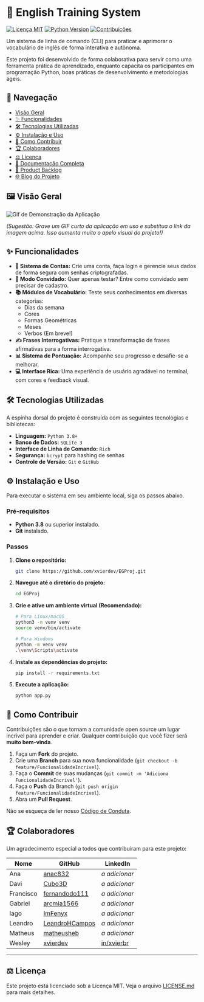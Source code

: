 # 🚀 English Training System

[![Licença MIT](https://img.shields.io/badge/Licen%C3%A7a-MIT-blue.svg)](https://opensource.org/licenses/MIT)
[![Python Version](https://img.shields.io/badge/python-3.8+-brightgreen.svg)](https://www.python.org/downloads/)
[![Contribuições](https://img.shields.io/badge/contributions-welcome-orange.svg)](#-como-contribuir)

Um sistema de linha de comando (CLI) para praticar e aprimorar o vocabulário de inglês de forma interativa e autônoma.

Este projeto foi desenvolvido de forma colaborativa para servir como uma ferramenta prática de aprendizado, enquanto capacita os participantes em programação Python, boas práticas de desenvolvimento e metodologias ágeis.

## 🧭 Navegação

* [Visão Geral](#-visão-geral)
* [✨ Funcionalidades](#-funcionalidades)
* [🛠️ Tecnologias Utilizadas](#-tecnologias-utilizadas)
* [⚙️ Instalação e Uso](#-instalação-e-uso)
* [🤝 Como Contribuir](#-como-contribuir)
* [🏆 Colaboradores](#-colaboradores)
* [⚖️ Licença](#-licença)
* [📜 Documentação Completa](/docs/description.md)
* [📝 Product Backlog](/docs/backlog.md)
* [🌐 Blog do Projeto](https://xvierdev.github.io/EGProj/)

## 🖼️ Visão Geral

![Gif de Demonstração da Aplicação](https://via.placeholder.com/800x400.png?text=Adicione+um+GIF+da+sua+aplica%C3%A7%C3%A3o+aqui!)

*(Sugestão: Grave um GIF curto da aplicação em uso e substitua o link da imagem acima. Isso aumenta muito o apelo visual do projeto!)*

## ✨ Funcionalidades

* **🔐 Sistema de Contas:** Crie uma conta, faça login e gerencie seus dados de forma segura com senhas criptografadas.
* **👤 Modo Convidado:** Quer apenas testar? Entre como convidado sem precisar de cadastro.
* **📚 Módulos de Vocabulário:** Teste seus conhecimentos em diversas categorias:
  * Dias da semana
  * Cores
  * Formas Geométricas
  * Meses
  * Verbos (Em breve!)
* **✍️ Frases Interrogativas:** Pratique a transformação de frases afirmativas para a forma interrogativa.
* **📊 Sistema de Pontuação:** Acompanhe seu progresso e desafie-se a melhorar.
* **💻 Interface Rica:** Uma experiência de usuário agradável no terminal, com cores e feedback visual.

## 🛠️ Tecnologias Utilizadas

A espinha dorsal do projeto é construída com as seguintes tecnologias e bibliotecas:

* **Linguagem:** `Python 3.8+`
* **Banco de Dados:** `SQLite 3`
* **Interface de Linha de Comando:** `Rich`
* **Segurança:** `bcrypt` para hashing de senhas
* **Controle de Versão:** `Git` e `GitHub`

## ⚙️ Instalação e Uso

Para executar o sistema em seu ambiente local, siga os passos abaixo.

### Pré-requisitos

* **Python 3.8** ou superior instalado.
* **Git** instalado.

### Passos

1. **Clone o repositório:**

    ```bash
    git clone https://github.com/xvierdev/EGProj.git
    ```

2. **Navegue até o diretório do projeto:**

    ```bash
    cd EGProj
    ```

3. **Crie e ative um ambiente virtual (Recomendado):**

    ```bash
    # Para Linux/macOS
    python3 -m venv venv
    source venv/bin/activate

    # Para Windows
    python -m venv venv
    .\venv\Scripts\activate
    ```

4. **Instale as dependências do projeto:**

    ```bash
    pip install -r requirements.txt
    ```

5. **Execute a aplicação:**

    ```bash
    python app.py
    ```

## 🤝 Como Contribuir

Contribuições são o que tornam a comunidade open source um lugar incrível para aprender e criar. Qualquer contribuição que você fizer será **muito bem-vinda**.

1. Faça um **Fork** do projeto.
2. Crie uma **Branch** para sua nova funcionalidade (`git checkout -b feature/FuncionalidadeIncrivel`).
3. Faça o **Commit** de suas mudanças (`git commit -m 'Adiciona FuncionalidadeIncrivel'`).
4. Faça o **Push** da Branch (`git push origin feature/FuncionalidadeIncrivel`).
5. Abra um **Pull Request**.

Não se esqueça de ler nosso [Código de Conduta](/CODE_OF_CONDUCT.md).

## 🏆 Colaboradores

Um agradecimento especial a todos que contribuíram para este projeto:

| Nome      | GitHub                                               | LinkedIn                                                      |
| --------- | ---------------------------------------------------- | ------------------------------------------------------------- |
| Ana       | [anac832](https://github.com/anac832)                | *a adicionar*                                                 |
| Davi      | [Cubo3D](https://github.com/Cubo3D)                  | *a adicionar*                                                 |
| Francisco | [fernandodo111](https://github.com/fernandodo111)    | *a adicionar*                                                 |
| Gabriel   | [arcmia1566](https://github.com/arcmia1566)          | *a adicionar*                                                 |
| Iago      | [ImFenyx](https://github.com/ImFenyx)                | *a adicionar*                                                 |
| Leandro   | [LeandroHCampos](https://github.com/LeandroHCampos)  | *a adicionar*                                                 |
| Matheus   | [matheusheb](https://github.com/matheusheb)          | *a adicionar*                                                 |
| Wesley    | [xvierdev](https://github.com/xvierdev)              | [in/xvierbr](https://www.linkedin.com/in/xvierbr/)            |

---

## ⚖️ Licença

Este projeto está licenciado sob a Licença MIT. Veja o arquivo [LICENSE.md](LICENSE.md) para mais detalhes.
